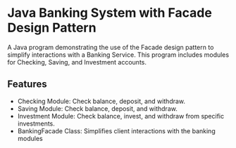 # Java Banking System with Facade Design Pattern

A Java program demonstrating the use of the Facade design pattern to simplify interactions with a Banking Service. This program includes modules for Checking, Saving, and Investment accounts.

## Features
- Checking Module: Check balance, deposit, and withdraw.
- Saving Module: Check balance, deposit, and withdraw.
- Investment Module: Check balance, invest, and withdraw from specific investments.
- BankingFacade Class: Simplifies client interactions with the banking modules
